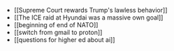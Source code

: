 - [[Supreme Court rewards Trump's lawless behavior]]
- [[The ICE raid at Hyundai was a massive own goal]]
- [[beginning of end of NATO]]
- [[switch from gmail to proton]]
- [[questions for higher ed about ai]]